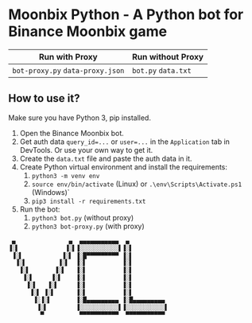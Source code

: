 # Moonbix Python - A Python bot for Binance Moonbix game

| Run with Proxy                   | Run without Proxy   |
| -------------------------------- | ------------------- |
| `bot-proxy.py` `data-proxy.json` | `bot.py` `data.txt` |

## How to use it?

Make sure you have Python 3, pip installed.

1. Open the Binance Moonbix bot.
2. Get auth data `query_id=...` or `user=...` in the `Application` tab in DevTools. Or use your own way to get it.
3. Create the `data.txt` file and paste the auth data in it.
4. Create Python virtual environment and install the requirements:
   1. `python3 -m venv env`
   2. `source env/bin/activate` (Linux) or `.\env\Scripts\Activate.ps1` (Windows)`
   3. `pip3 install -r requirements.txt`
5. Run the bot:
   1. `python3 bot.py` (without proxy)
   2. `python3 bot-proxy.py` (with proxy)

```bash
 ▄               ▄  ▄▄▄▄▄▄▄▄▄▄▄  ▄
▐░▌             ▐░▌▐░░░░░░░░░░░▌▐░▌
 ▐░▌           ▐░▌ ▐░█▀▀▀▀▀▀▀▀▀ ▐░▌
  ▐░▌         ▐░▌  ▐░▌          ▐░▌
   ▐░▌       ▐░▌   ▐░▌          ▐░▌
    ▐░▌     ▐░▌    ▐░▌          ▐░▌
     ▐░▌   ▐░▌     ▐░▌          ▐░▌
      ▐░▌ ▐░▌      ▐░▌          ▐░▌
       ▐░▐░▌       ▐░█▄▄▄▄▄▄▄▄▄ ▐░█▄▄▄▄▄▄▄▄▄
        ▐░▌        ▐░░░░░░░░░░░▌▐░░░░░░░░░░░▌
         ▀          ▀▀▀▀▀▀▀▀▀▀▀  ▀▀▀▀▀▀▀▀▀▀▀

```

